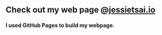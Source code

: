 ## Check out my web page @[jessietsai.io](https://jessietsai.io/) 

#### I used GitHub Pages to build my webpage.